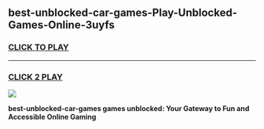 
## best-unblocked-car-games-Play-Unblocked-Games-Online-3uyfs
<h3>
<a href="https://premium76.site?title=best-unblocked-car-games&ref=24A">CLICK TO PLAY</a></h3>
<hr>

<h3>
<a href="https://premium76.site?title=best-unblocked-car-games&ref=24A">CLICK 2 PLAY</a>
  
</h3>

<a href="https://premium76.site?title=best-unblocked-car-games&ref=24A"><img src="https://clearcache.store/games.png"></a>


**best-unblocked-car-games games unblocked: Your Gateway to Fun and Accessible Online Gaming**
